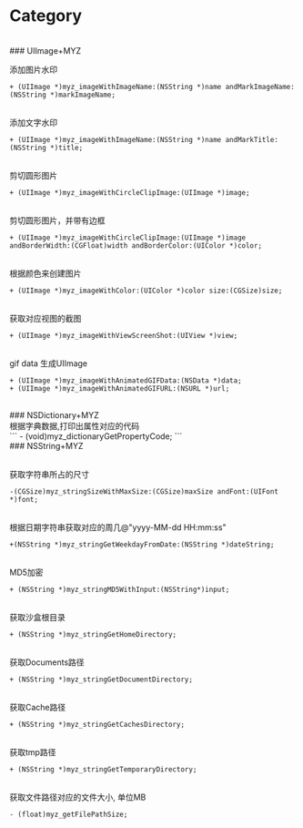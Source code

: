 # Category

<br>
### UIImage+MYZ

添加图片水印<br>
```
+ (UIImage *)myz_imageWithImageName:(NSString *)name andMarkImageName:(NSString *)markImageName;
```
<br>添加文字水印<br>
```
+ (UIImage *)myz_imageWithImageName:(NSString *)name andMarkTitle:(NSString *)title;
```

<br>剪切圆形图片<br>
```
+ (UIImage *)myz_imageWithCircleClipImage:(UIImage *)image;
```
<br>剪切圆形图片，并带有边框<br>
```
+ (UIImage *)myz_imageWithCircleClipImage:(UIImage *)image andBorderWidth:(CGFloat)width andBorderColor:(UIColor *)color;
```
<br>根据颜色来创建图片<br>
```
+ (UIImage *)myz_imageWithColor:(UIColor *)color size:(CGSize)size;
```
<br>获取对应视图的截图<br>
```
+ (UIImage *)myz_imageWithViewScreenShot:(UIView *)view;
```
<br>gif data 生成UIImage<br>
```
+ (UIImage *)myz_imageWithAnimatedGIFData:(NSData *)data;
+ (UIImage *)myz_imageWithAnimatedGIFURL:(NSURL *)url;
```

<br>
### NSDictionary+MYZ
<br>根据字典数据,打印出属性对应的代码<br>
```
- (void)myz_dictionaryGetPropertyCode;
```
<br>
### NSString+MYZ

<br>获取字符串所占的尺寸<br>
```
-(CGSize)myz_stringSizeWithMaxSize:(CGSize)maxSize andFont:(UIFont *)font;
```
<br>根据日期字符串获取对应的周几@"yyyy-MM-dd HH:mm:ss"<br>
```
+(NSString *)myz_stringGetWeekdayFromDate:(NSString *)dateString;
```
<br>MD5加密<br>
```
+ (NSString *)myz_stringMD5WithInput:(NSString*)input;
```

<br>获取沙盒根目录<br>
```
+ (NSString *)myz_stringGetHomeDirectory;
```
<br>获取Documents路径<br>
```
+ (NSString *)myz_stringGetDocumentDirectory;
```
<br>获取Cache路径<br>
```
+ (NSString *)myz_stringGetCachesDirectory;
```
<br>获取tmp路径<br>
```
+ (NSString *)myz_stringGetTemporaryDirectory;
```
<br>获取文件路径对应的文件大小, 单位MB<br>
```
- (float)myz_getFilePathSize;
```

